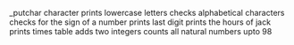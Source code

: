 _putchar character
prints lowercase letters
checks alphabetical characters
checks for the sign of a number
prints last digit
prints the hours of jack
prints times table
adds two integers
counts all natural numbers upto 98
